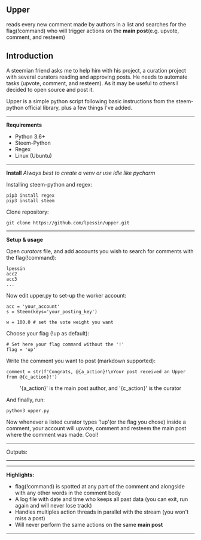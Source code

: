 Upper
---
reads every new comment made by authors in a list and searches for the flag(!command) who will trigger actions on the **main post**(e.g. upvote, comment, and resteem)

Introduction
---
A steemian friend asks me to help him with his project, a curation project with several curators reading and approving posts. He needs to automate tasks (upvote, comment, and resteem). As it may be useful to others I decided to open source and post it.

Upper is a simple python script following basic instructions from the steem-python official library, plus a few things I've added. 


---

**Requirements**
 - Python 3.6+
- Steem-Python
- Regex
- Linux (Ubuntu)
---

**Install**
*Always best to create a venv or use idle like pycharm*

Installing steem-python and regex:
```
pip3 install regex
pip3 install steem
```

Clone repository:
```
git clone https://github.com/lpessin/upper.git
```
---
**Setup & usage**

Open *curators* file, and add accounts you wish to search for comments with the flag(!command):
```
lpessin
acc2
acc3
...
```

Now edit upper.py to set-up the worker account:

```
acc = 'your_account' 
s = Steem(keys='your_posting_key')

w = 100.0 # set the vote weight you want
```

Choose your flag (!up as default):

```
# Set here your flag command without the '!'        
flag = 'up'   
```
Write the comment you want to post (markdown supported):
```
comment = str(f'Congrats, @{a_action}!\nYour post received an Upper from @{c_action}!')
```
<center>'{a_action}' is the main post author, and '{c_action}' is the curator</center>

And finally, run:
```
python3 upper.py
```
Now whenever a listed curator types '!up'(or the flag you chose) inside a comment, your account will upvote, comment and resteem the main post where the comment was made. Cool!

---
Outputs:


---

---

**Highlights:**

- flag(!command) is spotted at any part of the comment and alongside with any other words in the comment body
- A log file with date and time who keeps all past data (you can exit, run again and will never lose track)
- Handles multiples action threads in parallel with the stream (you won't miss a post)
- Will never perform the same actions on the same **main post**

-----------------
